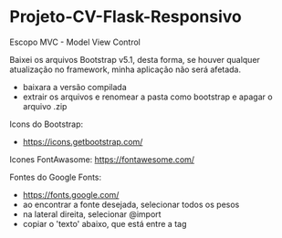 # Projeto-CV-Flask-ResponsivoEscopo MVC - Model View ControlBaixei os arquivos Bootstrap v5.1, desta forma, se houver qualquer atualização no framework, minha aplicação não será afetada.- baixara a versão compilada- extrair os arquivos e renomear a pasta como bootstrap e apagar o arquivo .zipIcons do Bootstrap:- <https://icons.getbootstrap.com/>Icones FontAwasome:https://fontawesome.com/Fontes do Google Fonts:- <https://fonts.google.com/>- ao encontrar a fonte desejada, selecionar todos os pesos- na lateral direita, selecionar @import- copiar o 'texto' abaixo, que está entre a tag <style>